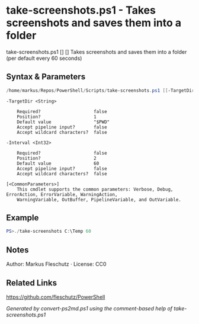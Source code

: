 # take-screenshots.ps1 - Takes screenshots and saves them into a folder

take-screenshots.ps1 [<TargetDir>] [<Interval>]
Takes screenshots and saves them into a folder (per default every 60 seconds)

## Syntax & Parameters
```powershell
/home/markus/Repos/PowerShell/Scripts/take-screenshots.ps1 [[-TargetDir] <String>] [[-Interval] <Int32>] [<CommonParameters>]
```

```
-TargetDir <String>
    
    Required?                    false
    Position?                    1
    Default value                "$PWD"
    Accept pipeline input?       false
    Accept wildcard characters?  false
```

```
-Interval <Int32>
    
    Required?                    false
    Position?                    2
    Default value                60
    Accept pipeline input?       false
    Accept wildcard characters?  false
```

```
[<CommonParameters>]
    This cmdlet supports the common parameters: Verbose, Debug, ErrorAction, ErrorVariable, WarningAction, 
    WarningVariable, OutBuffer, PipelineVariable, and OutVariable.
```

## Example
```powershell
PS>./take-screenshots C:\Temp 60
```


## Notes
Author: Markus Fleschutz · License: CC0

## Related Links
https://github.com/fleschutz/PowerShell

*Generated by convert-ps2md.ps1 using the comment-based help of take-screenshots.ps1*
